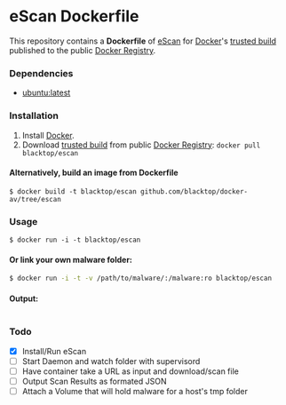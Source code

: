 eScan Dockerfile
================

This repository contains a **Dockerfile** of [eScan](http://www.escanav.com/english/) for [Docker](https://www.docker.io/)'s [trusted build](https://index.docker.io/u/blacktop/escan/) published to the public [Docker Registry](https://index.docker.io/).

### Dependencies

* [ubuntu:latest](https://index.docker.io/_/ubuntu/)


### Installation

1. Install [Docker](https://www.docker.io/).
2. Download [trusted build](https://index.docker.io/u/blacktop/escan/) from public [Docker Registry](https://index.docker.io/): `docker pull blacktop/escan`

#### Alternatively, build an image from Dockerfile
```
$ docker build -t blacktop/escan github.com/blacktop/docker-av/tree/escan
```
### Usage
```
$ docker run -i -t blacktop/escan
```
#### Or link your own malware folder:
```bash
$ docker run -i -t -v /path/to/malware/:/malware:ro blacktop/escan
```
#### Output:
```

```
### Todo
- [x] Install/Run eScan
- [ ] Start Daemon and watch folder with supervisord
- [ ] Have container take a URL as input and download/scan file
- [ ] Output Scan Results as formated JSON
- [ ] Attach a Volume that will hold malware for a host's tmp folder
